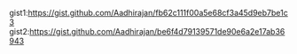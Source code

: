 gist1:https://gist.github.com/Aadhirajan/fb62c111f00a5e68cf3a45d9eb7be1c3
gist2:https://gist.github.com/Aadhirajan/be6f4d79139571de90e6a2e17ab36943